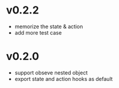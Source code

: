 

# v0.2.2

* memorize the state & action
* add more test case

# v0.2.0

* support obseve nested object
* export state and action hooks as default

